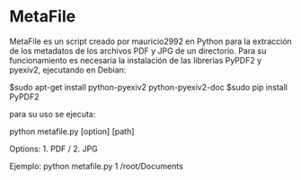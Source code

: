 # MetaFile

MetaFile es un script creado por mauricio2992 en Python para la extracción de los metadatos de los archivos PDF y JPG de un directorio. Para su funcionamiento es necesaria la instalación de las librerías PyPDF2 y pyexiv2, ejecutando en Debian:

$sudo apt-get install python-pyexiv2 python-pyexiv2-doc
$sudo pip install PyPDF2

para su uso se ejecuta:

python metafile.py [option] [path]

Options: 1. PDF / 2. JPG

Ejemplo:
python metafile.py 1 /root/Documents 
